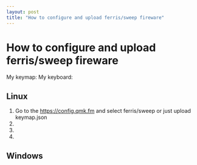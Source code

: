 ```yaml
---
layout: post
title: "How to configure and upload ferris/sweep fireware"
---
```

# How to configure and upload ferris/sweep fireware

My keymap: 
My keyboard: 

## Linux
1. Go to the https://config.qmk.fm and select ferris/sweep or just upload keymap.json
2. 
3. 
4. 

## Windows

  
